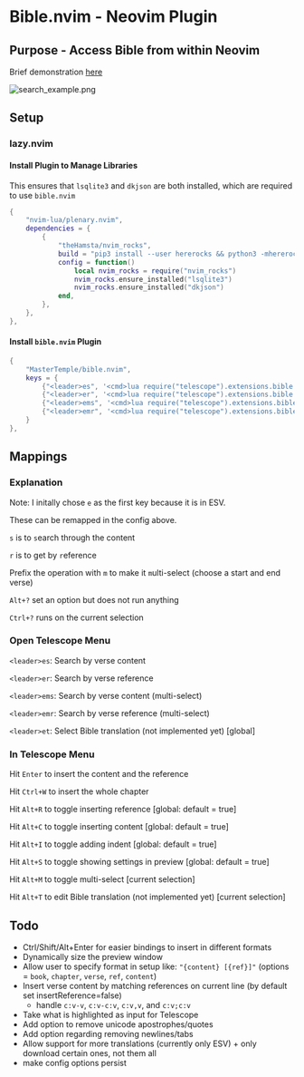 # Bible.nvim - Neovim Plugin

## Purpose - Access Bible from within Neovim

Brief demonstration [here](https://www.youtube.com/watch?v=K8dJbFDudbE)

![search_example.png](search_example.png)


## Setup

### lazy.nvim

#### Install Plugin to Manage Libraries

This ensures that `lsqlite3` and `dkjson` are both installed, which are required to use `bible.nvim`

```lua
{
	"nvim-lua/plenary.nvim",
	dependencies = {
		{
			"theHamsta/nvim_rocks",
			build = "pip3 install --user hererocks && python3 -mhererocks . -j2.1.0-beta3 -r3.0.0 && cp nvim_rocks.lua lua",
			config = function()
				local nvim_rocks = require("nvim_rocks")
				nvim_rocks.ensure_installed("lsqlite3")
				nvim_rocks.ensure_installed("dkjson")
			end,
		},
	},
},
```

#### Install `bible.nvim` Plugin

```lua
{
	"MasterTemple/bible.nvim",
	keys = {
		{"<leader>es", '<cmd>lua require("telescope").extensions.bible.bible({isReferenceOnly = false, isMultiSelect = false})<CR>', desc = "Search by verse content" },
		{"<leader>er", '<cmd>lua require("telescope").extensions.bible.bible({isReferenceOnly = true, isMultiSelect = false})<CR>', desc = "Search by verse reference" },
		{"<leader>ems", '<cmd>lua require("telescope").extensions.bible.bible({isReferenceOnly = false, isMultiSelect = true})<CR>', desc = "Search by verse content (multi-select)" },
		{"<leader>emr", '<cmd>lua require("telescope").extensions.bible.bible({isReferenceOnly = true, isMultiSelect = true})<CR>', desc = "Search by verse reference (multi-select)" },
	}
},
```

## Mappings

### Explanation

Note: I initally chose `e` as the first key because it is in ESV.

These can be remapped in the config above.

`s` is to `s`earch through the content

`r` is to get by `r`eference

Prefix the operation with `m` to make it `m`ulti-select (choose a start and end verse)

`Alt+?` set an option but does not run anything

`Ctrl+?` runs on the current selection

### Open Telescope Menu

`<leader>es`: Search by verse content

`<leader>er`: Search by verse reference

`<leader>ems`: Search by verse content (multi-select)

`<leader>emr`: Search by verse reference (multi-select)

`<leader>et`: Select Bible translation (not implemented yet) [global]

### In Telescope Menu

Hit `Enter` to insert the content and the reference

Hit `Ctrl+W` to insert the whole chapter

Hit `Alt+R` to toggle inserting reference [global: default = true]

Hit `Alt+C` to toggle inserting content [global: default = true]

Hit `Alt+I` to toggle adding indent [global: default = true]

Hit `Alt+S` to toggle showing settings in preview [global: default = true]

Hit `Alt+M` to toggle multi-select [current selection]

Hit `Alt+T` to edit Bible translation (not implemented yet) [current selection]

## Todo

- Ctrl/Shift/Alt+Enter for easier bindings to insert in different formats
- Dynamically size the preview window
- Allow user to specify format in setup like: `"{content} [{ref}]"` (options = `book`, `chapter`, `verse`, `ref`, `content`)
- Insert verse content by matching references on current line (by default set insertReference=false)
	- handle `c:v-v`, `c:v-c:v`, `c:v,v`, and `c:v;c:v`
- Take what is highlighted as input for Telescope
- Add option to remove unicode apostrophes/quotes
- Add option regarding removing newlines/tabs
- Allow support for more translations (currently only ESV) + only download certain ones, not them all
- make config options persist
